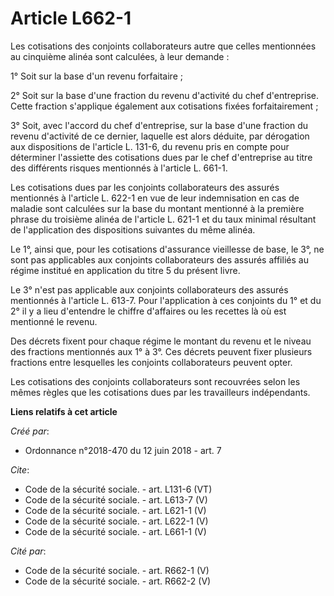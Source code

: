 # Article L662-1

Les cotisations des conjoints collaborateurs autre que celles mentionnées au cinquième alinéa sont calculées, à leur
demande : 

1° Soit sur la base d'un revenu forfaitaire ; 

2° Soit sur la base d'une fraction du revenu d'activité du chef d'entreprise. Cette fraction s'applique également aux
cotisations fixées forfaitairement ; 

3° Soit, avec l'accord du chef d'entreprise, sur la base d'une fraction du revenu d'activité de ce dernier, laquelle est
alors déduite, par dérogation aux dispositions de l'article L. 131-6, du revenu pris en compte pour déterminer l'assiette des
cotisations dues par le chef d'entreprise au titre des différents risques mentionnés à l'article L. 661-1. 

Les cotisations dues par les conjoints collaborateurs des assurés mentionnés à l'article L. 622-1 en vue de leur
indemnisation en cas de maladie sont calculées sur la base du montant mentionné à la première phrase du troisième alinéa de
l'article L. 621-1 et du taux minimal résultant de l'application des dispositions suivantes du même alinéa. 

Le 1°, ainsi que, pour les cotisations d'assurance vieillesse de base, le 3°, ne sont pas applicables aux conjoints
collaborateurs des assurés affiliés au régime institué en application du titre 5 du présent livre. 

Le 3° n'est pas applicable aux conjoints collaborateurs des assurés mentionnés à l'article L. 613-7. Pour l'application à ces
conjoints du 1° et du 2° il y a lieu d'entendre le chiffre d'affaires ou les recettes là où est mentionné le revenu. 

Des décrets fixent pour chaque régime le montant du revenu et le niveau des fractions mentionnés aux 1° à 3°. Ces décrets
peuvent fixer plusieurs fractions entre lesquelles les conjoints collaborateurs peuvent opter. 

Les cotisations des conjoints collaborateurs sont recouvrées selon les mêmes règles que les cotisations dues par les
travailleurs indépendants.

**Liens relatifs à cet article**

_Créé par_:

  - Ordonnance n°2018-470 du 12 juin 2018 - art. 7

_Cite_:

  - Code de la sécurité sociale. - art. L131-6 (VT)
  - Code de la sécurité sociale. - art. L613-7 (V)
  - Code de la sécurité sociale. - art. L621-1 (V)
  - Code de la sécurité sociale. - art. L622-1 (V)
  - Code de la sécurité sociale. - art. L661-1 (V)

_Cité par_:

  - Code de la sécurité sociale. - art. R662-1 (V)
  - Code de la sécurité sociale. - art. R662-2 (V)
